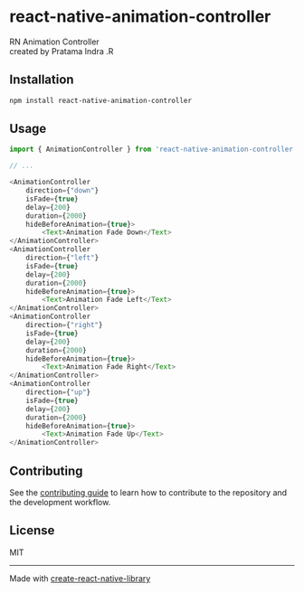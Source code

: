# react-native-animation-controller
RN Animation Controller <br/>
created by Pratama Indra .R
## Installation

```sh
npm install react-native-animation-controller
```

## Usage

```js
import { AnimationController } from 'react-native-animation-controller';

// ...

<AnimationController
    direction={"down"}
    isFade={true}
    delay={200}
    duration={2000}
    hideBeforeAnimation={true}>
        <Text>Animation Fade Down</Text>
</AnimationController>
<AnimationController
    direction={"left"}
    isFade={true}
    delay={200}
    duration={2000}
    hideBeforeAnimation={true}>
        <Text>Animation Fade Left</Text>
</AnimationController>
<AnimationController
    direction={"right"}
    isFade={true}
    delay={200}
    duration={2000}
    hideBeforeAnimation={true}>
        <Text>Animation Fade Right</Text>
</AnimationController>
<AnimationController
    direction={"up"}
    isFade={true}
    delay={200}
    duration={2000}
    hideBeforeAnimation={true}>
        <Text>Animation Fade Up</Text>
</AnimationController>
```

## Contributing

See the [contributing guide](CONTRIBUTING.md) to learn how to contribute to the repository and the development workflow.

## License

MIT

---

Made with [create-react-native-library](https://github.com/callstack/react-native-builder-bob)

